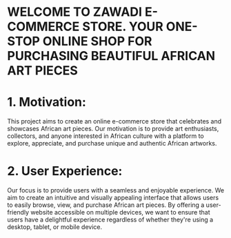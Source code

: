 # WELCOME TO ZAWADI E-COMMERCE STORE. YOUR ONE-STOP ONLINE SHOP FOR PURCHASING BEAUTIFUL AFRICAN ART PIECES

# 1. Motivation:

This project aims to create an online e-commerce store that celebrates and showcases African art pieces. Our motivation is to provide art enthusiasts, collectors, and anyone interested in African culture with a platform to explore, appreciate, and purchase unique and authentic African artworks.

# 2. User Experience:

Our focus is to provide users with a seamless and enjoyable experience. We aim to create an intuitive and visually appealing interface that allows users to easily browse, view, and purchase African art pieces. By offering a user-friendly website accessible on multiple devices, we want to ensure that users have a delightful experience regardless of whether they're using a desktop, tablet, or mobile device.

